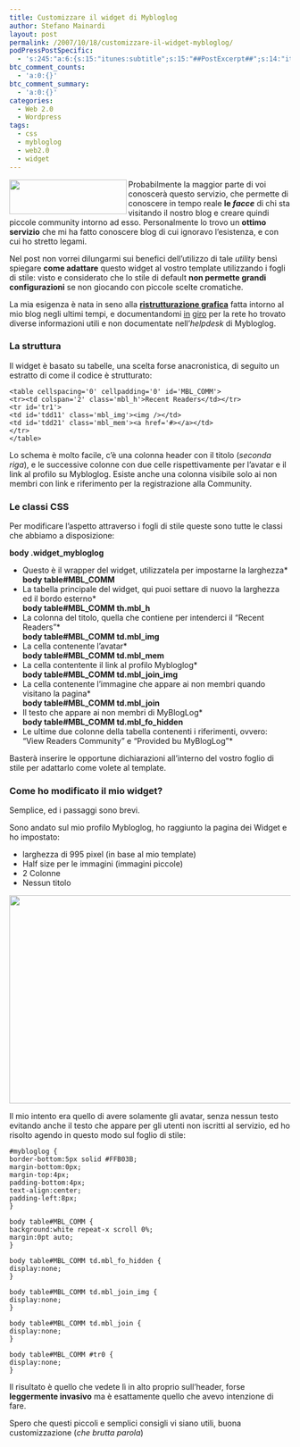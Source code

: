 ```yaml
---
title: Customizzare il widget di Mybloglog
author: Stefano Mainardi
layout: post
permalink: /2007/10/18/customizzare-il-widget-mybloglog/
podPressPostSpecific:
  - 's:245:"a:6:{s:15:"itunes:subtitle";s:15:"##PostExcerpt##";s:14:"itunes:summary";s:15:"##PostExcerpt##";s:15:"itunes:keywords";s:17:"##WordPressCats##";s:13:"itunes:author";s:10:"##Global##";s:15:"itunes:explicit";s:2:"No";s:12:"itunes:block";s:2:"No";}";'
btc_comment_counts:
  - 'a:0:{}'
btc_comment_summary:
  - 'a:0:{}'
categories:
  - Web 2.0
  - Wordpress
tags:
  - css
  - mybloglog
  - web2.0
  - widget
---
```

<img src="http://farm3.static.flickr.com/2269/1618368428_00fe6d534b.jpg?v=0" align="left" height="62" width="210" /> Probabilmente la maggior parte di voi conoscerà questo servizio, che permette di conoscere in tempo reale **le *facce*** di chi sta visitando il nostro blog e creare quindi piccole community intorno ad esso. Personalmente lo trovo un **ottimo servizio** che mi ha fatto conoscere blog di cui ignoravo l&#8217;esistenza, e con cui ho stretto legami.

Nel post non vorrei dilungarmi sui benefici dell&#8217;utilizzo di tale *utility* bensì spiegare **come adattare** questo widget al vostro template utilizzando i fogli di stile: visto e considerato che lo stile di default **non permette grandi configurazioni** se non giocando con piccole scelte cromatiche.

La mia esigenza è nata in seno alla [**ristrutturazione grafica**][1] fatta intorno al mio blog negli ultimi tempi, e documentandomi [in][2] [giro][3] per la rete ho trovato diverse informazioni utili e non documentate nell&#8217;*helpdesk* di Mybloglog.

<!--more-->

### La struttura

Il widget è basato su tabelle, una scelta forse anacronistica, di seguito un estratto di come il codice è strutturato:

    <table cellspacing='0' cellpadding='0' id='MBL_COMM'>
    <tr><td colspan='2' class='mbl_h'>Recent Readers</td></tr>
    <tr id='tr1'>
    <td id='tdd11' class='mbl_img'><img /></td>
    <td id='tdd21' class='mbl_mem'><a href='#></a></td>
    </tr>
    </table>

Lo schema è molto facile, c&#8217;è una colonna header con il titolo (*seconda riga*), e le successive colonne con due celle rispettivamente per l&#8217;avatar e il link al profilo su Mybloglog. Esiste anche una colonna visibile solo ai non membri con link e riferimento per la registrazione alla Community.

### Le classi CSS

Per modificare l&#8217;aspetto attraverso i fogli di stile queste sono tutte le classi che abbiamo a disposizione:

**body .widget_mybloglog**  
* Questo è il wrapper del widget, utilizzatela per impostarne la larghezza*  
**body table#MBL_COMM**  
* La tabella principale del widget, qui puoi settare di nuovo la larghezza ed il bordo esterno*  
**body table#MBL\_COMM th.mbl\_h**  
* La colonna del titolo, quella che contiene per intenderci il &#8220;Recent Readers&#8221;*  
**body table#MBL\_COMM td.mbl\_img**  
* La cella contenente l&#8217;avatar*  
**body table#MBL\_COMM td.mbl\_mem**  
* La cella contentente il link al profilo Mybloglog*  
**body table#MBL\_COMM td.mbl\_join_img**  
* La cella contenente l&#8217;immagine che appare ai non membri quando visitano la pagina*  
**body table#MBL\_COMM td.mbl\_join**  
* Il testo che appare ai non membri di MyBlogLog*  
**body table#MBL\_COMM td.mbl\_fo_hidden**  
* Le ultime due colonne della tabella contenenti i riferimenti, ovvero: &#8220;View Readers Community&#8221; e &#8220;Provided bu MyBlogLog&#8221;*

Basterà inserire le opportune dichiarazioni all&#8217;interno del vostro foglio di stile per adattarlo come volete al template.

### Come ho modificato il mio widget?

Semplice, ed i passaggi sono brevi.

Sono andato sul mio profilo Mybloglog, ho raggiunto la pagina dei Widget e ho impostato:

*   larghezza di 995 pixel (in base al mio template)
*   Half size per le immagini (immagini piccole)
*   2 Colonne
*   Nessun titolo

<p style="text-align: center">
  <img src="http://www.stefanomainardi.com/wp-content/uploads/Varie/myblog_impostazioni.gif" height="373" width="516" />
</p>

Il mio intento era quello di avere solamente gli avatar, senza nessun testo evitando anche il testo che appare per gli utenti non iscritti al servizio, ed ho risolto agendo in questo modo sul foglio di stile:

    #mybloglog {
    border-bottom:5px solid #FFB03B;
    margin-bottom:0px;
    margin-top:4px;
    padding-bottom:4px;
    text-align:center;
    padding-left:8px;
    }
    
    body table#MBL_COMM {
    background:white repeat-x scroll 0%;
    margin:0pt auto;
    }
    
    body table#MBL_COMM td.mbl_fo_hidden {
    display:none;
    }
    
    body table#MBL_COMM td.mbl_join_img {
    display:none;
    }
    
    body table#MBL_COMM td.mbl_join {
    display:none;
    }
    
    body table#MBL_COMM #tr0 {
    display:none;
    }

Il risultato è quello che vedete lì in alto proprio sull&#8217;header, forse **leggermente invasivo** ma è esattamente quello che avevo intenzione di fare.

Spero che questi piccoli e semplici consigli vi siano utili, buona customizzazione (*che brutta parola*)

 [1]: http://www.stefanomainardi.com/2007/10/07/stiamo-lavorando-per-voi/
 [2]: http://blog.auinteractive.com/style-your-mybloglog-widget
 [3]: http://www.unintentionallyblank.co.uk/2007/03/06/making-mybloglog-pretty-how-to-style-the-recent-readers-widget/